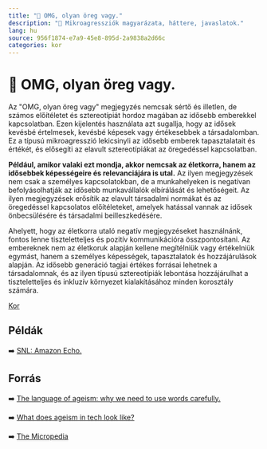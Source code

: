 ```yaml
---
title: "🚫 OMG, olyan öreg vagy."
description: "🚫 Mikroagressziók magyarázata, háttere, javaslatok."
lang: hu
source: 956f1874-e7a9-45e8-895d-2a9838a2d66c
categories: kor
---
```


<div class="wiki-content agression-title">

# 🚫 OMG, olyan öreg vagy.

Az "OMG, olyan öreg vagy" megjegyzés nemcsak sértő és illetlen, de számos előítéletet és sztereotípiát hordoz magában az idősebb emberekkel kapcsolatban. Ezen kijelentés használata azt sugallja, hogy az idősek kevésbé értelmesek, kevésbé képesek vagy értékesebbek a társadalomban. Ez a típusú mikroagresszió lekicsinyli az idősebb emberek tapasztalatait és értékét, és elősegíti az elavult sztereotípiákat az öregedéssel kapcsolatban.

**Például, amikor valaki ezt mondja, akkor nemcsak az életkorra, hanem az idősebbek képességeire és relevanciájára is utal.** Az ilyen megjegyzések nem csak a személyes kapcsolatokban, de a munkahelyeken is negatívan befolyásolhatják az idősebb munkavállalók elbírálását és lehetőségeit. Az ilyen megjegyzések erősítik az elavult társadalmi normákat és az öregedéssel kapcsolatos előítéleteket, amelyek hatással vannak az idősek önbecsülésére és társadalmi beilleszkedésére.

Ahelyett, hogy az életkorra utaló negatív megjegyzéseket használnánk, fontos lenne tiszteletteljes és pozitív kommunikációra összpontosítani. Az embereknek nem az életkoruk alapján kellene megítélniük vagy értékelniük egymást, hanem a személyes képességek, tapasztalatok és hozzájárulások alapján. Az idősebb generáció tagjai értékes forrásai lehetnek a társadalomnak, és az ilyen típusú sztereotípiák lebontása hozzájárulhat a tiszteletteljes és inkluzív környezet kialakításához minden korosztály számára.


<div class="categories">

[Kor](/#/entry?id=kor)

</div>

## Példák

➡️ [SNL: Amazon Echo.](https://www.youtube.com/watch?v=YvT_gqs5ETk)

## Forrás

➡️ [The language of ageism: why we need to use words carefully.](https://academic.oup.com/gerontologist/article/56/6/997/2952876)

➡️ [What does ageism in tech look like? ](https://technical.ly/diversity-equity-inclusion/ageism-in-tech/)

➡️ [The Micropedia](https://www.themicropedia.org/)


</div>